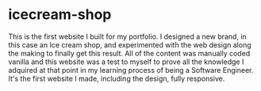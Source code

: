 # icecream-shop
This is the first website I built for my portfolio. I designed a new brand, in this case an Ice cream shop, and experimented with the web design along the making to finally get this result. All of the content was manually coded vanilla and this website was a test to myself to prove all the knowledge I adquired at that point in my learning process of being a Software Engineer. It's the first website I made, including the design, fully responsive.
